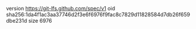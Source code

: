 version https://git-lfs.github.com/spec/v1
oid sha256:1da4f1ac3aa37746d2f3e6f6976f9fac8c7829d11828584d7db26f659dbe231d
size 6976
